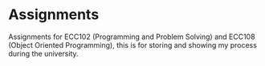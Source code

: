 # Assignments
Assignments for ECC102 (Programming and Problem Solving) and ECC108 (Object Oriented Programming), 
this is for storing and showing my process during the university.
